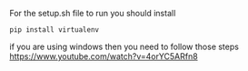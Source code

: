 For the setup.sh file to run you should install

	pip install virtualenv

if you are using windows then you need to follow those steps https://www.youtube.com/watch?v=4orYC5ARfn8
